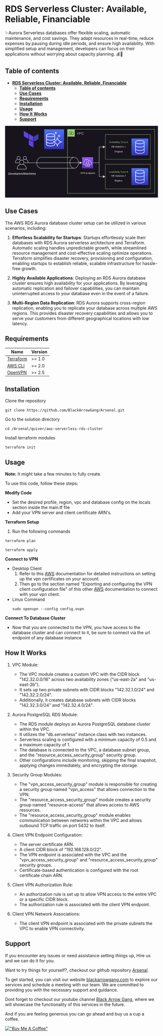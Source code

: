 <!-- 
---
type: "post"
title: "RDS Serverless Cluster: Available, Reliable, Financiable"
topic: "Provisioning"
date: "2023-06-26T15:30:00-07:00"
author: "Fernando Reyes"
time: "2 min read"
categories: 
 - Provisioning
 - Serverless
 - Aws
description: "Learn how to set up a scalable and secure serverless database cluster on AWS using Terraform. Automate the configuration process and enjoy the benefits of Aurora's performance and reliability while maintaining control over access and security."
url: "/blog/aws-serverless-rds-cluster"
---
-->

# **RDS Serverless Cluster: Available, Reliable, Financiable**

✨Aurora Serverless databases offer flexible scaling, automatic maintenance, and cost savings. They adapt resources in real-time, reduce expenses by pausing during idle periods, and ensure high availability. With simplified setup and management, developers can focus on their applications without worrying about capacity planning. 💰🔄

## **Table of contents**

- [**RDS Serverless Cluster: Available, Reliable, Financiable**](#rds-serverless-cluster-available-reliable-financiable)
  - [**Table of contents**](#table-of-contents)
  - [**Use Cases**](#use-cases)
  - [**Requirements**](#requirements)
  - [**Installation**](#installation)
  - [**Usage**](#usage)
  - [**How It Works**](#how-it-works)
  - [**Support**](#support)

![RDS Cluster Diagram](https://raw.githubusercontent.com/BlackArrowGang/Arsenal/main/quiver/aws-serverless-rds-cluster/diagrams/aws-serverless-rds-cluster-diagram.png)

## **Use Cases**
The AWS RDS Aurora database cluster setup can be utilized in various scenarios, including:

1.  **Effortless Scalability for Startups**: Startups effortlessly scale their databases with RDS Aurora serverless architecture and Terraform. Automatic scaling handles unpredictable growth, while streamlined resource management and cost-effective scaling optimize operations. Terraform simplifies disaster recovery, provisioning and configuration, enabling startups to establish reliable, scalable infrastructure for hassle-free growth.

2. **Highly Available Applications**: Deploying an RDS Aurora database cluster ensures high availability for your applications. By leveraging automatic replication and failover capabilities, you can maintain uninterrupted access to your database even in the event of a failure.

3. **Multi-Region Data Replication**: RDS Aurora supports cross-region replication, enabling you to replicate your database across multiple AWS regions. This provides disaster recovery capabilities and allows you to serve your customers from different geographical locations with low latency.


## **Requirements**
| Name     | Version  |
|----------|----------|
|[Terraform](https://developer.hashicorp.com/terraform/tutorials/aws-get-started/install-cli) | >= 1.0 |
|[AWS CLI](https://github.com/aws/aws-cli)  | >= 2.0 |
|[OpenVPN](https://openvpn.net/community-downloads/)   | >= 2.5 |
## **Installation**

Clone the repository
```
git clone https://github.com/BlackArrowGang/Arsenal.git
```
Go to the solution directory
```
cd /Arsenal/quiver/aws-serverless-rds-cluster
```
Install terraform modules
```
terraform init
```

## **Usage**

**Note:** It might take a few minutes to fully create.

To use this code, follow these steps:


**Modify Code**
   - Set the desired profile, region, vpc and database config on the locals section inside the main.tf file
   - Add your VPN server and client certificate ARN's.

**Terraform Setup**

1. Run the following commands

```
terraform plan
```
```
terraform apply
```
**Connect to VPN**

- Desktop Client
    1. Refer to this <a href="https://docs.aws.amazon.com/vpn/latest/clientvpn-admin/mutual.html" target="_blank">AWS</a>
   documentation for detailed instructions on setting up the vpn certificates on your account.
    2. Then go to the section named "Exporting and configuring the VPN client configuration file" of this other <a href="https://aws.amazon.com/blogs/database/accessing-an-amazon-rds-instance-remotely-using-aws-client-vpn/" target="_blank">AWS</a> documentation to connect with your vpn client.
- Linux Command
    ```
    sudo openvpn --config config.ovpn
    ```
**Connect To Database Cluster**

- Now that you are connected to the VPN, you have access to the database cluster and can connect to it, be sure to connect via the url endpoint of any database instance 

## **How It Works**

1. VPC Module:
    - The VPC module creates a custom VPC with the CIDR block "142.32.0.0/16" across two availability zones ("us-east-2a" and "us-east-2b").
    - It sets up two private subnets with CIDR blocks "142.32.1.0/24" and "142.32.2.0/24".
    - Additionally, it creates database subnets with CIDR blocks "142.32.3.0/24" and "142.32.4.0/24".

2. Aurora PostgreSQL RDS Module:

    - The RDS module deploys an Aurora PostgreSQL database cluster within the VPC.
    - It utilizes the "db.serverless" instance class with two instances.
    - Serverless scaling is configured with a minimum capacity of 0.5 and a maximum capacity of 1.
    - The database is connected to the VPC, a database subnet group, and the "resource_access_security_group" security group.
    - Other configurations include monitoring, skipping the final snapshot, applying changes immediately, and encrypting the storage.

3. Security Group Modules:

    - The "vpn_access_security_group" module is responsible for creating a security group named "vpn_access" that allows connection to the VPN.
    - The "resource_access_security_group" module creates a security group named "resource-access" that allows access to AWS resources.
    - The "resource_access_security_group" module enables communication between networks within the VPC and allows outbound TCP traffic on port 5432 to itself.

4. Client VPN Endpoint Configuration:

    - The server certificate ARN.
    - A client CIDR block of "192.168.128.0/22".
    - The VPN endpoint is associated with the VPC and the "vpn_access_security_group" and "resource_access_security_group" security groups.
    - Certificate-based authentication is configured with the root certificate chain ARN.

5. Client VPN Authorization Rule:
    - An authorization rule is set up to allow VPN access to the entire VPC or a specific CIDR block.
    - The authorization rule is associated with the client VPN endpoint.

6. Client VPN Network Associations:
    - The client VPN endpoint is associated with the private subnets the VPC to enable VPN connectivity.

## **Support**
If you encounter any issues or need assistance setting things up, Hire us and we can do it for you. 

Want to try things for yourself?, checkout our github repository [Arsenal](https://github.com/BlackArrowGang/Arsenal/tree/main/quiver/aws-serverless-rds-cluster).

To get started, you can visit our website [blackarrowgang.com](https://blackarrowgang.com) to explore our services and schedule a meeting with our team. We are committed to providing you with the necessary support and guidance.

Dont forget to checkout our youtube channel [Black Arrow Gang](https://www.youtube.com/@blackarrowgang3373), where we will showcase the functionality of this services in the future. 

And if you are feeling generous you can go ahead and buy us a cup a coffee.

[!["Buy Me A Coffee"](https://www.buymeacoffee.com/assets/img/custom_images/orange_img.png)](https://blackarrowgang.com)
